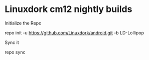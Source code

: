 Linuxdork cm12 nightly builds
=======

Initialize the Repo

repo init -u https://github.com/Linuxdork/android.git -b LD-Lollipop

Sync it

repo sync


